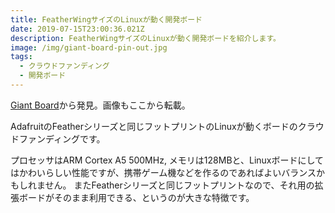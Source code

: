 ```yaml
---
title: FeatherWingサイズのLinuxが動く開発ボード
date: 2019-07-15T23:00:36.021Z
description: FeatherWingサイズのLinuxが動く開発ボードを紹介します。
image: /img/giant-board-pin-out.jpg
tags:
  - クラウドファンディング
  - 開発ボード
---
```

[Giant Board](https://www.crowdsupply.com/groboards/giant-board)から発見。画像もここから転載。

AdafruitのFeatherシリーズと同じフットプリントのLinuxが動くボードのクラウドファンディングです。

プロセッサはARM Cortex A5 500MHz, メモリは128MBと、Linuxボードにしてはかわいらしい性能ですが、携帯ゲーム機などを作るのであればよいバランスかもしれません。
またFeatherシリーズと同じフットプリントなので、それ用の拡張ボードがそのまま利用できる、というのが大きな特徴です。
